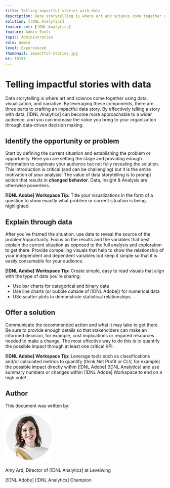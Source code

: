 ```yaml
---
title: Telling impactful stories with data
description: Data storytelling is where art and science come together using data, visualization, and narrative.  By leveraging these components, there are three parts to crafting an impactful data story. By effectively telling a story with data, [!DNL Analytics] can become more approachable to a wider audience and you can increase the value you bring to your organization through data-driven decision making.
solution: [!DNL Analytics]
feature-set: [!DNL Analytics]
feature: Admin Tools
topic: Administration
role: Admin
level: Experienced
thumbnail: impactful-stories.jpg
kt: 10157
---
```

# Telling impactful stories with data

Data storytelling is where art and science come together using data, visualization, and narrative.  By leveraging these components, there are three parts to crafting an impactful data story. By effectively telling a story with data, [!DNL Analytics] can become more approachable to a wider audience, and you can increase the value you bring to your organization through data-driven decision making. 

## Identify the opportunity or problem

Start by defining the current situation and establishing the problem or opportunity. Here you are setting the stage and providing enough information to captivate your audience but not fully revealing the solution. This introduction is critical (and can be challenging) but it is the entire motivation of your analysis!  The value of data storytelling is to prompt action that results in **changed behavior**. Data, Insight & Analysis are otherwise powerless.  

**[!DNL Adobe] Workspace Tip:** Title your visualizations in the form of a question to show exactly what problem or current situation is being highlighted. 

## Explain through data

After you’ve framed the situation, use data to reveal the source of the problem/opportunity. Focus on the results and the variables that best explain the current situation as opposed to the full analysis and exploration to get there.  Provide compelling visuals that help to show the relationship of your independent and dependent variables but keep it simple so that it is easily consumable for your audience. 

**[!DNL Adobe] Workspace Tip:** 
Create simple, easy to read visuals that align with the type of data you’re sharing:

* Use bar charts for categorical and binary data 
* Use line charts (or bubble outside of [!DNL Adobe]) for numerical data
* USe scatter plots to demonstrate statistical relationships

## Offer a solution

Communicate the recommended action and what it may take to get there.  Be sure to provide enough details so that stakeholders can make an informed decision, for example, cost implications or required resources needed to make a change. The most effective way to do this is to quantify the possible impact through at least one critical KPI. 

**[!DNL Adobe] Workspace Tip:** Leverage tools such as classifications and/or calculated metrics to quantify (think Net Profit or CLV, for example) the possible impact directly within [!DNL Adobe] [!DNL Analytics] and use summary numbers or changes within [!DNL Adobe] Workspace to end on a high note!

## Author

This document was written by:

![Amy Ard](assets/amy-ard-headshot-small.png)

Amy Ard, Director of [!DNL Analytics] at Levelwing

[!DNL Adobe] [!DNL Analytics] Champion
